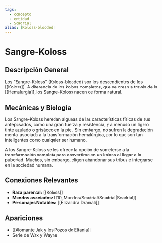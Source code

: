 ```yaml
---
tags:
  - concepto
  - entidad
  - Scadrial
alias: [Koloss-blooded]
---
```


# Sangre-Koloss

## Descripción General
Los "Sangre-Koloss" (Koloss-blooded) son los descendientes de los [[Koloss]]. A diferencia de los koloss completos, que se crean a través de la [[Hemalurgia]], los Sangre-Koloss nacen de forma natural.

## Mecánicas y Biología
Los Sangre-Koloss heredan algunas de las características físicas de sus antepasados, como una gran fuerza y resistencia, y a menudo un ligero tinte azulado o grisáceo en la piel. Sin embargo, no sufren la degradación mental asociada a la transformación hemalúrgica, por lo que son tan inteligentes como cualquier ser humano.

A los Sangre-Koloss se les ofrece la opción de someterse a la transformación completa para convertirse en un koloss al llegar a la pubertad. Muchos, sin embargo, eligen abandonar sus tribus e integrarse en la sociedad humana.

## Conexiones Relevantes
* **Raza parental:** [[Koloss]]
* **Mundos asociados:** [[10_Mundos/Scadrial/Scadrial|Scadrial]]
* **Personajes Notables:** [[Elizandra Dramali]]

## Apariciones
* [[Alomante Jak y los Pozos de Eltania]]
* Serie de Wax y Wayne
